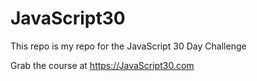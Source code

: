 # JavaScript30
This repo is my repo for the JavaScript 30 Day Challenge

Grab the course at https://JavaScript30.com
